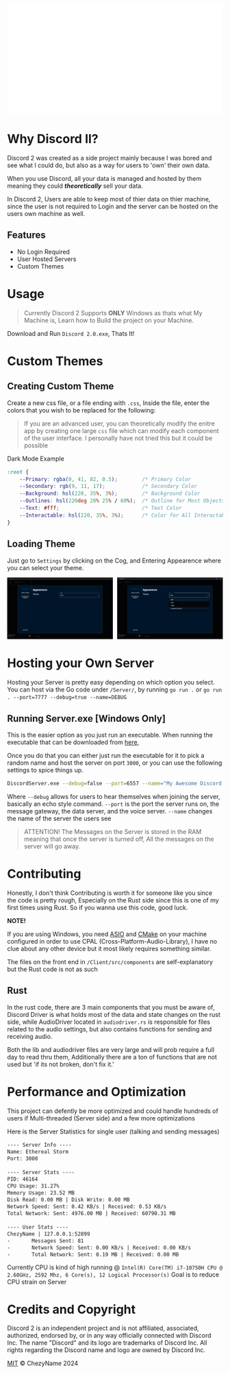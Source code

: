 <img src="./Images/DiscordBanner_White_1280x640.png">

<!---
<div align="center">
    <h1 style="font-size: 4em"> Discord II </h1>
    Custom Discord with User Hosted Severs
</div>
-->

# Why Discord II?
Discord 2 was created as a side project mainly because I was bored and see what I could do, but also as a way for users to 'own' their own data.

When you use Discord, all your data is managed and hosted by them meaning they could ***theoretically*** sell your data.


In Discord 2, Users are able to keep most of thier data on thier machine, since the user is not required to Login and the server can be hosted on the users own machine as well.

## Features
- No Login Required
- User Hosted Servers
- Custom Themes


# Usage
> Currently Discord 2 Supports **ONLY** Windows as thats what My Machine is, Learn how to Build the project on your Machine.

Download and Run `Discord 2.0.exe`, Thats It!

# Custom Themes
## Creating Custom Theme
Create a new css file, or a file ending with `.css`, Inside the file,
enter the colors that you wish to be replaced for the following:

> If you are an advanced user, you can theoretically modify the enitre app by creating one large `css` file
> which can modify each component of the user interface. I personally have not tried this but it could be possible

Dark Mode Example
``` css
:root {
    --Primary: rgba(0, 41, 82, 0.5);        /* Primary Color                */
    --Secondary: rgb(9, 11, 17);            /* Secondary Color              */
    --Background: hsl(220, 35%, 3%);        /* Background Color             */
    --Outlines: hsl(220deg 20% 25% / 60%);  /* Outline for Most Objects     */
    --Text: #fff;                           /* Text Color                   */
    --Interactable: hsl(220, 35%, 3%);      /* Color for All Interactables  */
}
```

## Loading Theme
Just go to `Settings` by clicking on the Cog, and Entering Appearence where you can select your theme.
<div style="display: flex; flex-direction: row;">
    <img src="./Images/Settings_Theme.png" style="width: 49%;">
    <img src="./Images/Settings_Theme_Selection.png" style="width: 49%; margin-left: auto;">
</div>


# Hosting your Own Server
Hosting your Server is pretty easy depending on which option you select.
You can host via the Go code under `/Server/`, by running `go run .` or `go run . --port=7777 --debug=true --name=DEBUG`

## Running Server.exe [Windows Only]
This is the easier option as you just run an executable. When running the executable 
that can be downloaded from [here](https://github.com/ChezyName/Discord-2.0/releases/latest),

Once you do that you can either just run the executable for it to pick a random name and host the server on port `3000`,
or you can use the following settings to spice things up.


``` bash
DiscordServer.exe --debug=false --port=6557 --name="My Awesome Discord 2.0 Server"
```

Where
`--debug` allows for users to hear themselves when joining the server, basically an echo style command.
`--port`  is the port the server runs on, the message gateway, the data server, and the voice server.
`--name`  changes the name of the server the users see

> ATTENTION! The Messages on the Server is stored in the RAM meaning that once the server is turned off, All the messages on the server will go away.

# Contributing
Honestly, I don't think Contributing is worth it for someone like you since the code is pretty rough, Especially on the Rust
side since this is one of my first times using Rust. So if you wanna use this code, good luck.

**NOTE!**

If you are using Windows, you need [ASIO](https://think-async.com/Asio/) and [CMake](https://cmake.org/download/) on your machine configured in order to use CPAL (Cross-Platform-Audio-Library),
I have no clue about any other device but it most likely requires something similar.

The files on the front end in `/Client/src/components` are self-explanatory but the Rust code is not as such

## Rust
In the rust code, there are 3 main components that you must be aware of, Discord Driver is what holds most of the data
and state changes on the rust side, while AudioDriver located in `audiodriver.rs` is responsible for files related to the
audio settings, but also contains functions for sending and receiving audio.

Both the lib and audiodriver files are very large and will prob require a full day to read thru them,
Additionally there are a ton of functions that are not used but 'if its not broken, don't fix it.'

# Performance and Optimization
This project can defently be more optimized and could handle hundreds of users if Multi-threaded (Server side) and a few more optimizations

Here is the Server Statistics for single user (talking and sending messages)
```
---- Server Info ----
Name: Ethereal Storm
Port: 3000

---- Server Stats ----
PID: 46164
CPU Usage: 31.27%
Memory Usage: 23.52 MB
Disk Read: 0.00 MB | Disk Write: 0.00 MB
Network Speed: Sent: 0.42 KB/s | Received: 0.53 KB/s
Total Network: Sent: 4976.00 MB | Received: 60790.31 MB

---- User Stats ----
ChezyName | 127.0.0.1:52899
-       Messages Sent: 81
-       Network Speed: Sent: 0.00 KB/s | Received: 0.00 KB/s
-       Total Network: Sent: 0.19 MB | Received: 0.00 MB
```

Currently CPU is kind of high running @ `Intel(R) Core(TM) i7-10750H CPU @ 2.60GHz, 2592 Mhz, 6 Core(s), 12 Logical Processor(s)`
Goal is to reduce CPU strain on Server

# Credits and Copyright
Discord 2 is an independent project and is not affiliated, associated, authorized, endorsed by, or in any way officially connected with Discord Inc. The name "Discord" and its logo are trademarks of Discord Inc. All rights regarding the Discord name and logo are owned by Discord Inc.

[MIT](/LICENSE) © ChezyName 2024
